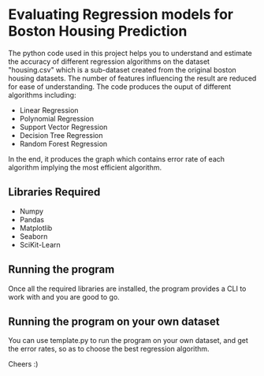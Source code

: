 # Evaluating Regression models for Boston Housing Prediction

The python code used in this project helps you to understand and estimate the accuracy of different regression algorithms on the dataset "housing.csv" which is a sub-dataset created from the original boston housing datasets. The number of features influencing the result are reduced for ease of understanding. The code produces the ouput of different algorithms including:
* Linear Regression
* Polynomial Regression
* Support Vector Regression
* Decision Tree Regression
* Random Forest Regression

In the end, it produces the graph which contains error rate of each algorithm implying the most efficient algorithm.

## Libraries Required
* Numpy
* Pandas
* Matplotlib
* Seaborn
* SciKit-Learn

## Running the program
Once all the required libraries are installed, the program provides a CLI to work with and you are good to go.

## Running the program on your own dataset
You can use template.py to run the program on your own dataset, and get the error rates, so as to choose the best regression algorithm. 

Cheers :)